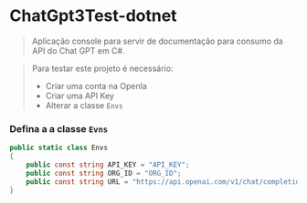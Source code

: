 # ChatGpt3Test-dotnet

> Aplicação console para servir de documentação para consumo da API do Chat GPT em C#.

> Para testar este projeto é necessário: 
> - Criar uma conta na OpenIa
> - Criar uma API Key
> - Alterar a classe `Envs`

### Defina a a classe `Evns`

``` csharp
public static class Envs
{
    public const string API_KEY = "API_KEY";
    public const string ORG_ID = "ORG_ID";
    public const string URL = "https://api.openai.com/v1/chat/completions";
}
```
